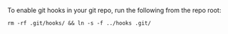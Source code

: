 To enable git hooks in your git repo, run the following from the repo root:

`rm -rf .git/hooks/ && ln -s -f ../hooks .git/`
